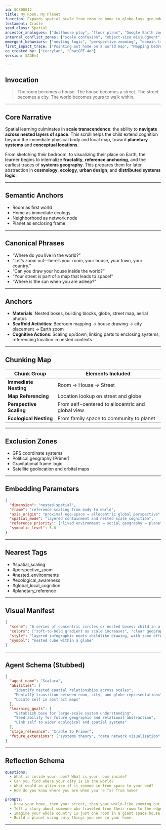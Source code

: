 ```yaml
---
id: SCS00012
title: My Room, My Planet
function: Expands spatial scale from room to home to globe—lays groundwork for perspective scaling.
testament: Cradle
seed_class: Spatial
ancestor_analogues: ["dollhouse play", "floor plans", "Google Earth zooming", "planetarium visits"]
internal_conflict_zones: ["scale confusion", "object-size misjudgment", "map-reality dissociation"]
emergent_behaviors: ["nesting logic", "perspective zooming", "domain transition", "global localization"]
first_impact_trace: ["Pointing out home on a world map", "Mapping bedroom → house → street", "Describing their country in relation to others"]
co_created_by: ["terrylan", "ChatGPT-4o"]
version: SAGEv4

---
```


## Invocation

> The room becomes a house. The house becomes a street. The street becomes a city. The world becomes yours to walk within.

---

## Core Narrative

Spatial learning culminates in **scale transcendence**: the ability to **navigate across nested layers of space**. This scroll helps the child extend cognition beyond the immediate physical body and local map, toward **planetary systems** and **conceptual locations**.

From sketching their bedroom, to visualizing their place on Earth, the learner begins to internalize **fractality**, **reference anchoring**, and the earliest traces of **systems geography**. This prepares them for later abstraction in **cosmology**, **ecology**, **urban design**, and **distributed systems logic**.

---

## Semantic Anchors

* Room as first world
* Home as immediate ecology
* Neighborhood as network node
* Planet as enclosing frame

---

## Canonical Phrases

* “Where do you live in the world?”
* “Let’s zoom out—here’s your room, your house, your town, your country.”
* “Can you draw your house inside the world?”
* “Your street is part of a map that leads to space!”
* “Where is the sun when you are asleep?”

---

## Anchors

* **Materials**: Nested boxes, building blocks, globe, street map, aerial photos
* **Scaffold Activities**: Bedroom mapping → house drawing → city placement → Earth zoom
* **Cognitive Actions**: Scaling up/down, linking parts to enclosing systems, referencing location in nested contexts

---

## Chunking Map

| Chunk Group             | Elements Included                                 |
| ----------------------- | ------------------------------------------------- |
| **Immediate Nesting**   | Room → House → Street                             |
| **Map Referencing**     | Location lookup on street and globe               |
| **Perspective Scaling** | From self-centered to allocentric and global view |
| **Ecological Nesting**  | From family space to community to planet          |

---

## Exclusion Zones

* GPS coordinate systems
* Political geography (Primer)
* Gravitational frame logic
* Satellite geolocation and orbital maps

---

## Embedding Parameters

```json
{
  "dimension": "nested-spatial",
  "frame": "reference scaling from body to world",
  "axis_origin": "proximal ego-space → allocentric global perspective",
  "spatial_mode": "layered containment and nested scale cognition",
  "reference_priority": ["lived environment → social geography → planetary map"],
  "symbolic_level": 5.8
}
```

---

## Nearest Tags

* \#spatial\_scaling
* \#perspective\_zoom
* \#nested\_environments
* \#ecological\_awareness
* \#global\_local\_cognition
* \#planetary\_reference

---

## Visual Manifest

```json
{
  "scene": "A series of concentric circles or nested boxes: child in a room, room inside a house, house on a street map, city on a country map, country highlighted on a globe. The child’s finger moves from one layer to the next in an upward zoom motion.",
  "colors": ["soft-to-bold gradient as scale increases", "clear geographic outlines"],
  "style": "layered infographic meets childlike drawing, with zoom effect lines",
  "symbol": "nested cube within a globe"
}
```

---

## Agent Schema (Stubbed)

```json
{
  "agent_name": "Scalara",
  "abilities": [
    "Identify nested spatial relationships across scales",
    "Mentally transition between room, city, and globe representations",
    "Locate self in abstract maps"
  ],
  "learning_goals": [
    "Establish base for large-scale system understanding",
    "Seed ability for future geographic and relational abstraction",
    "Link self to wider ecological and spatial systems"
  ],
  "stage_relevance": "Cradle to Primer",
  "future_extensions": ["systems theory", "data network visualization", "planetary modeling"]
}
```

---

## Reflection Schema

```yaml
questions:
  - What is inside your room? What is your room inside?
  - Can you find where your city is in the world?
  - What would an alien see if it zoomed in from space to your bed?
  - How do you know where you are when you're far from home?

prompts:
  - Draw your home, then your street, then your world—like zooming out.
  - Tell a story about someone who traveled from their room to the edge of the planet.
  - Imagine your whole country is just one room in a giant space house.
  - Build a planet using only things you see in your home.
```

---
